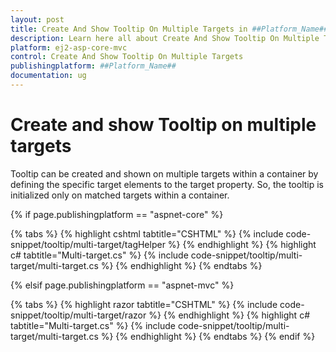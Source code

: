 ```yaml
---
layout: post
title: Create And Show Tooltip On Multiple Targets in ##Platform_Name## Tooltip Component
description: Learn here all about Create And Show Tooltip On Multiple Targets in Syncfusion ##Platform_Name## Tooltip component of syncfusion and more.
platform: ej2-asp-core-mvc
control: Create And Show Tooltip On Multiple Targets
publishingplatform: ##Platform_Name##
documentation: ug
---
```


# Create and show Tooltip on multiple targets

Tooltip can be created and shown on multiple targets within a container by defining the specific target elements to the target property. So, the tooltip is initialized only on matched targets within a container.

{% if page.publishingplatform == "aspnet-core" %}

{% tabs %}
{% highlight cshtml tabtitle="CSHTML" %}
{% include code-snippet/tooltip/multi-target/tagHelper %}
{% endhighlight %}
{% highlight c# tabtitle="Multi-target.cs" %}
{% include code-snippet/tooltip/multi-target/multi-target.cs %}
{% endhighlight %}
{% endtabs %}

{% elsif page.publishingplatform == "aspnet-mvc" %}

{% tabs %}
{% highlight razor tabtitle="CSHTML" %}
{% include code-snippet/tooltip/multi-target/razor %}
{% endhighlight %}
{% highlight c# tabtitle="Multi-target.cs" %}
{% include code-snippet/tooltip/multi-target/multi-target.cs %}
{% endhighlight %}
{% endtabs %}
{% endif %}

